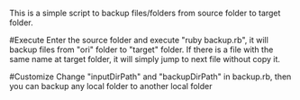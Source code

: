 This is a simple script to backup files/folders from source folder to target folder. 

#Execute
Enter the source folder and execute "ruby backup.rb", it will backup files from "ori" folder to "target" folder.
If there is a file with the same name at target folder, it will simply jump to next file without copy it.

#Customize
Change "inputDirPath" and "backupDirPath" in backup.rb, then you can backup any local folder to another local folder
